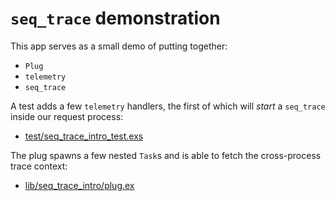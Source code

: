 # `seq_trace` demonstration

This app serves as a small demo of putting together:

* `Plug`
* `telemetry`
* `seq_trace`

A test adds a few `telemetry` handlers, the first of which will _start_ a `seq_trace` inside our request process:

* [test/seq_trace_intro_test.exs](https://github.com/binaryseed/seq_trace_intro/blob/master/test/seq_trace_intro_test.exs#L16-L20)

The plug spawns a few nested `Task`s and is able to fetch the cross-process trace context:

* [lib/seq_trace_intro/plug.ex](https://github.com/binaryseed/seq_trace_intro/blob/master/lib/seq_trace_intro/plug.ex#L21)
